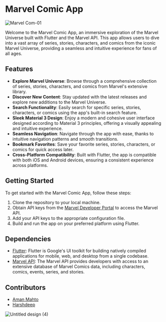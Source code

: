 # Marvel Comic App
![Marvel Com-01](https://github.com/AMAN-MAHTO/Marvel-Comics/assets/72177509/465fc7cd-837e-40a4-b3ee-6cedcb94ab83)

Welcome to the Marvel Comic App, an immersive exploration of the Marvel Universe built with Flutter and the Marvel API. This app allows users to dive into a vast array of series, stories, characters, and comics from the iconic Marvel Universe, providing a seamless and intuitive experience for fans of all ages.

## Features

- **Explore Marvel Universe**: Browse through a comprehensive collection of series, stories, characters, and comics from Marvel's extensive library.
- **Discover New Content**: Stay updated with the latest releases and explore new additions to the Marvel Universe.
- **Search Functionality**: Easily search for specific series, stories, characters, or comics using the app's built-in search feature.
- **Sleek Material 3 Design**: Enjoy a modern and cohesive user interface designed according to Material 3 principles, offering a visually appealing and intuitive experience.
- **Seamless Navigation**: Navigate through the app with ease, thanks to intuitive navigation patterns and smooth transitions.
- **Bookmark Favorites**: Save your favorite series, stories, characters, or comics for quick access later.
- **Cross-Platform Compatibility**: Built with Flutter, the app is compatible with both iOS and Android devices, ensuring a consistent experience across platforms.

## Getting Started

To get started with the Marvel Comic App, follow these steps:

1. Clone the repository to your local machine.
2. Obtain API keys from the [Marvel Developer Portal](https://developer.marvel.com/) to access the Marvel API.
3. Add your API keys to the appropriate configuration file.
4. Build and run the app on your preferred platform using Flutter.

## Dependencies

- [Flutter](https://flutter.dev/): Flutter is Google's UI toolkit for building natively compiled applications for mobile, web, and desktop from a single codebase.
- [Marvel API](https://developer.marvel.com/): The Marvel API provides developers with access to an extensive database of Marvel Comics data, including characters, comics, events, series, and stories.

## Contributors

- [Aman Mahto](https://github.com/AMAN-MAHTO)
- [Harshdeep](https://github.com/HdS2005)


![Untitled design (4)](https://github.com/AMAN-MAHTO/Marvel-Comics/assets/72177509/526e9ec3-d8ea-418b-97c9-afbba1faa02b)
